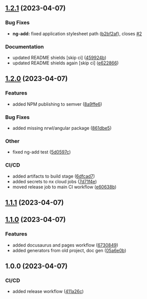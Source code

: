 ## [1.2.1](https://github.com/nxfullstack/style-lib/compare/v1.2.0...v1.2.1) (2023-04-07)

### Bug Fixes

- **ng-add:** fixed application stylesheet path ([b2bf2af](https://github.com/nxfullstack/style-lib/commit/b2bf2afca17de000f601616dd31b899fa8d47a2b)), closes [#2](https://github.com/nxfullstack/style-lib/issues/2)

### Documentation

- updated README shields [skip ci] ([459924b](https://github.com/nxfullstack/style-lib/commit/459924bfd4c285793ab88cf4008f4cc4212d5147))
- updated README shields again [skip ci] ([e622866](https://github.com/nxfullstack/style-lib/commit/e6228668dbd76538f7156888f93a4de8b914ae2b))

## [1.2.0](https://github.com/nxfullstack/style-lib/compare/v1.1.1...v1.2.0) (2023-04-07)

### Features

- added NPM publishing to semver ([8a9ffe6](https://github.com/nxfullstack/style-lib/commit/8a9ffe628553c23c23e480e57575d8440e7f9405))

### Bug Fixes

- added missing nrwl/angular package ([861dbe5](https://github.com/nxfullstack/style-lib/commit/861dbe54c39466d8e0d37760e8edcb12b3cc9382))

### Other

- fixed ng-add test ([5d0597c](https://github.com/nxfullstack/style-lib/commit/5d0597c2ef3a9607605efb9be3aa0b17ff745036))

### CI/CD

- added artifacts to build stage ([6dfcad7](https://github.com/nxfullstack/style-lib/commit/6dfcad7faaa3b2889034f6d7655f8ad651ef4441))
- added secrets to nx cloud jobs ([7d71f4e](https://github.com/nxfullstack/style-lib/commit/7d71f4e17c461be8e9c485fecf84c48b3487b793))
- moved release job to main CI workflow ([e60638b](https://github.com/nxfullstack/style-lib/commit/e60638b97131bbc5f0248a983c446a431c96c505))

## [1.1.1](https://github.com/nxfullstack/style-lib/compare/v1.1.0...v1.1.1) (2023-04-07)

## [1.1.0](https://github.com/nxfullstack/style-lib/compare/v1.0.0...v1.1.0) (2023-04-07)

### Features

- added docusaurus and pages workflow ([6730849](https://github.com/nxfullstack/style-lib/commit/6730849d9e1b7d25312cc5786dc38067aa5c742a))
- added generators from old project, doc gen ([05a6e0b](https://github.com/nxfullstack/style-lib/commit/05a6e0b02ff7b7b6ef4e74530bc4f562cbbd8a5c))

## 1.0.0 (2023-04-07)

### CI/CD

- added release workflow ([411a26c](https://github.com/nxfullstack/style-lib/commit/411a26c95c088a5efe0b676293086d48eb7cf215))
